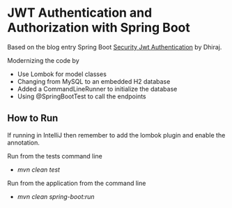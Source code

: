 # JWT Authentication and Authorization with Spring Boot 

Based on the blog entry Spring Boot [Security Jwt Authentication](https://www.devglan.com/spring-security/spring-boot-jwt-auth) by Dhiraj.

Modernizing the code by
* Use Lombok for model classes
* Changing from MySQL to an embedded H2 database
* Added a CommandLineRunner to initialize the database
* Using @SpringBootTest to call the endpoints

## How to Run
If running in IntelliJ then remember to add the lombok plugin and enable the annotation.

Run from the tests command line
* *mvn clean test*

Run from the application from the command line
* *mvn clean spring-boot:run*
